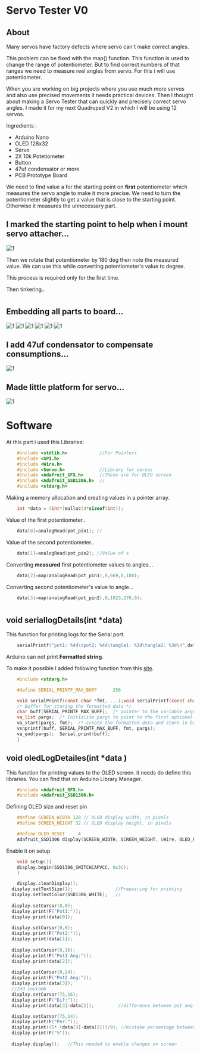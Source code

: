 # Servo Tester V0
## About 
Many servos have factory defects where servo can`t make correct angles.
 
This problem can be fixed with the map() function. This function is used to change the range of potentiometer. But to find correct numbers of that ranges we need to measure reel angles from servo. For this i will use potentiometer.

When you are working on big projects where you use much more servos and also use precised movements it needs practical devices. Then I thought about making a Servo Tester that can quickly and precisely correct servo angles. I made it for my next Quadruped V2 in which I will be using 12 servos. 

Ingredients :
- Arduino Nano 
- OLED 128x32
- Servo 
- 2X 10k Potetiometer
- Button  
- 47uf condensator or more
- PCB Prototype Board
  
We need to find value a for the starting point on **first** potentiometer which measures the servo angle to make it more precise. We need to turn the potentiometer slightly to get a value that is close to the starting point. Otherwise it measures the unnecessary part. 

 ## I marked the starting point to help when i mount servo attacher...
![1](/Servo_tester/1.png)

Then we rotate that potentiometer by 180 deg then note the measured value. We can use this while converting potentiometer's value to degree.

This process is required only for the first time.

Then tinkering..
#
## Embedding all parts to board...
![1](images/IMG_20220101_171009.jpg)
![1](images/IMG_20220101_173322.jpg)
![1](images/IMG_20220101_173332.jpg)
![1](images/IMG_20220101_182704.jpg)
![1](images/IMG_20220101_182711.jpg)
![1](images/IMG_20220101_215255.jpg)
## I add 47uf condensator to compensate consumptions...
![1](/images/IMG_20220101_225646.jpg)
## Made little platform for servo...
![1](/images/IMG_20220102_024539.jpg)
#
# Software
At this part i used this Libraries:
```c
    #include <stdlib.h>            //For Pointers
    #include <SPI.h>
    #include <Wire.h>
    #include <Servo.h>             //Library for servos
    #include <Adafruit_GFX.h>      //These are for OLED screen
    #include <Adafruit_SSD1306.h>  //
    #include <stdarg.h>
```

Making a memory allocation and creating values in a pointer array.
```c
    int *data = (int*)malloc(4*sizeof(int));     
```
Value of the first potentiometer..
```c
    data[0]=analogRead(pot_pin1); //
```
Value of the second potentiometer..
```c
    data[1]=analogRead(pot_pin2); //Value of s
```
   Converting **measured** first potentiometer values to angles...
```c
    data[2]=map(analogRead(pot_pin1),0,669,0,180);
```
Converting  second potentiometer's value to angle...
```c
    data[3]=map(analogRead(pot_pin2),0,1023,270,0);
```
#
##  void seriallogDetails(int *data)
This function for printing logs for the Serial port.
```c
    serialPrintf("pot1: %4d\tpot2: %4d\tangle1: %3d\tangle2: %3d\n",data[0],data[1],data[2],data[3]);
```
Arduino can not print **Formatted string**.

To make it possible I added following function from this [site](https://medium.com/@kslooi/print-formatted-data-in-arduino-serial-aaea9ca840e3).
```C
    #include <stdarg.h>

    #define SERIAL_PRINTF_MAX_BUFF      256

    void serialPrintf(const char *fmt, ...);void serialPrintf(const char *fmt, ...) {
    /* Buffer for storing the formatted data */
    char buff[SERIAL_PRINTF_MAX_BUFF];  /* pointer to the variable arguments list */
    va_list pargs;  /* Initialise pargs to point to the first optional argument */
    va_start(pargs, fmt);  /* create the formatted data and store in buff */
    vsnprintf(buff, SERIAL_PRINTF_MAX_BUFF, fmt, pargs);
    va_end(pargs);  Serial.print(buff);
    }
```

## void oledLogDetailes(int *data )
This function for printing values to the OLED screen.
it needs do define this libraries. You can find that on Arduino Library Manager.
```c
    #include <Adafruit_GFX.h>
    #include <Adafruit_SSD1306.h>
```
Defining OLED size and reset pin
```C
    #define SCREEN_WIDTH 128 // OLED display width, in pixels
    #define SCREEN_HEIGHT 32 // OLED display height, in pixels

    #define OLED_RESET     4 
    Adafruit_SSD1306 display(SCREEN_WIDTH, SCREEN_HEIGHT, &Wire, OLED_RESET);
```
Enable it on setup
```c
    void setup(){
    display.begin(SSD1306_SWITCHCAPVCC, 0x3C);
    }
```
```c
    display.clearDisplay();
  display.setTextSize(1);                //Prepairing for printing
  display.setTextColor(SSD1306_WHITE);   //
  
  display.setCursor(0,0);
  display.print(F("Pot1:"));
  display.print(data[0]);
  
  display.setCursor(0,8);
  display.print(F("Pot2:"));
  display.print(data[1]);
  
  display.setCursor(0,16);
  display.print(F("Pot1 Ang:"));
  display.print(data[2]);
  
  display.setCursor(0,24);
  display.print(F("Pot2 Ang:"));
  display.print(data[3]);
  //2nd coulomb
  display.setCursor(75,16);
  display.print(F("Dif:"));
  display.print(data[3]-data[2]);         //difference between pot angles

  display.setCursor(75,24);             
  display.print(F("Per:"));
  display.print((5* (data[3]-data[2]))/9); //mistake persentage between angles
  display.print(F("%"));
  
  display.display();   //This needed to enable changes on screen



